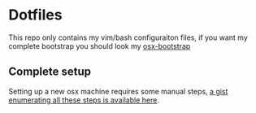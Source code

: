 # Dotfiles

This repo only contains my vim/bash configuraiton files, if you want my complete bootstrap you should look my [osx-bootstrap](https://github.com/erickbelfy/osx-bootstrap)

## Complete setup

Setting up a new osx machine requires some manual steps, [a gist enumerating all these steps is available here](https://gist.github.com/erickbelfy/6900746).
